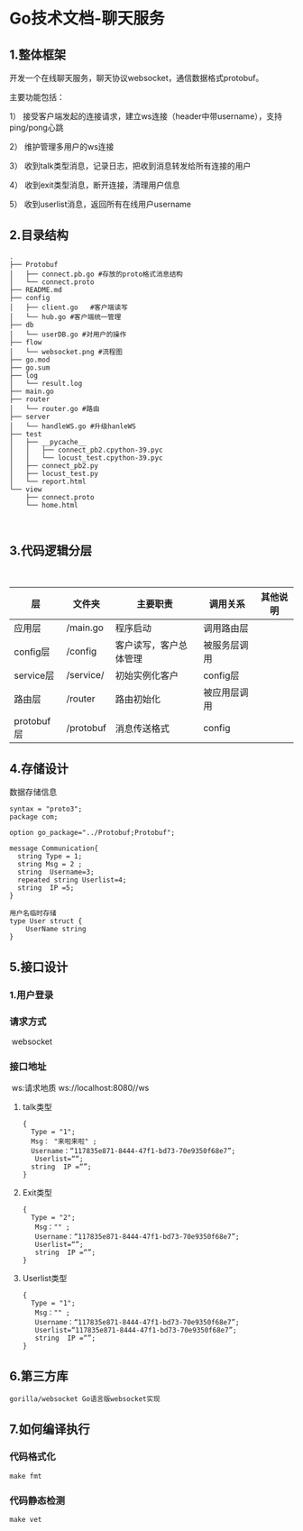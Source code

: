 # Go技术文档-聊天服务

## 1.整体框架

开发一个在线聊天服务，聊天协议websocket，通信数据格式protobuf。

主要功能包括：

1） 接受客户端发起的连接请求，建立ws连接（header中带username），支持ping/pong心跳

2） 维护管理多用户的ws连接

3） 收到talk类型消息，记录日志，把收到消息转发给所有连接的用户

4） 收到exit类型消息，断开连接，清理用户信息

5） 收到userlist消息，返回所有在线用户username

## 2.目录结构

```
.
├── Protobuf
│   ├── connect.pb.go #存放的proto格式消息结构
│   └── connect.proto
├── README.md
├── config
│   ├── client.go	#客户端读写
│   └── hub.go #客户端统一管理
├── db
│   └── userDB.go #对用户的操作
├── flow
│   └── websocket.png #流程图
├── go.mod
├── go.sum
├── log
│   └── result.log
├── main.go
├── router
│   └── router.go #路由
├── server
│   └── handleWS.go #升级hanleWS
├── test
│   ├── __pycache__
│   │   ├── connect_pb2.cpython-39.pyc
│   │   └── locust_test.cpython-39.pyc
│   ├── connect_pb2.py
│   ├── locust_test.py
│   └── report.html
└── view
    ├── connect.proto 
    └── home.html



```



## 3.代码逻辑分层

​	

| 层         | 文件夹    | 主要职责               | 调用关系     | 其他说明 |
| ---------- | --------- | ---------------------- | ------------ | -------- |
| 应用层     | /main.go  | 程序启动               | 调用路由层   |          |
| config层   | /config   | 客户读写，客户总体管理 | 被服务层调用 |          |
| service层  | /service/ | 初始实例化客户         | config层     |          |
| 路由层     | /router   | 路由初始化             | 被应用层调用 |          |
| protobuf层 | /protobuf | 消息传送格式           | config       |          |



## 4.存储设计

数据存储信息

```
syntax = "proto3";
package com;

option go_package="../Protobuf;Protobuf";

message Communication{
  string Type = 1;
  string Msg = 2 ;
  string  Username=3;
  repeated string Userlist=4;
  string  IP =5;
}

```

```
用户名临时存储
type User struct {
	UserName string
}
```



## 5.接口设计

### 1.用户登录

### 	请求方式

​		websocket

### 	接口地址

​		ws:请求地质 ws://localhost:8080//ws

1. talk类型

   ```
   {
   	 Type = "1";
     Msg： "来啦来啦" ;
     Username：“117835e871-8444-47f1-bd73-70e9350f68e7”;
      Userlist=““;
     string  IP =“”;
   }
   ```

2. Exit类型

   ```
   {
   	 Type = "2";
      Msg："" ;
      Username：“117835e871-8444-47f1-bd73-70e9350f68e7”;
      Userlist=“”;
      string  IP =“”;
   }
   ```

3. Userlist类型

   ```
   {
   	 Type = "1";
      Msg："" ;
      Username：“117835e871-8444-47f1-bd73-70e9350f68e7”;
      Userlist=“117835e871-8444-47f1-bd73-70e9350f68e7”;
      string  IP =“”;
   }
   ```

   ### 

## 6.第三方库

```
gorilla/websocket Go语言版websocket实现

```

## 7.如何编译执行

### 代码格式化

```
make fmt
```

### 代码静态检测

```
make vet
```





